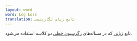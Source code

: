 ```yaml
---
layout: word
word: Log Loss
translation: تابع زیان لگاریتمی
---
```


تابع [زیانی](/L/loss) که در مساله‌های [رگرسیون خطی](/L/logistic_regression) دو کلاسه استفاده می‌شود.
